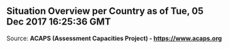## Situation Overview per Country as of Tue, 05 Dec 2017 16:25:36 GMT

Source: **ACAPS (Assessment Capacities Project) - https://www.acaps.org**
